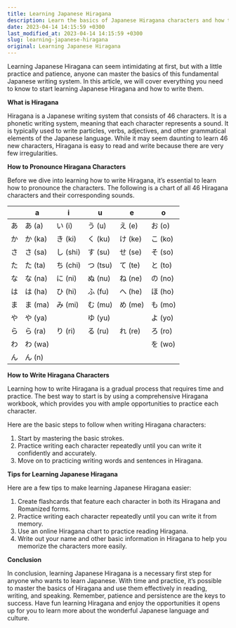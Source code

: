 ```yaml
---
title: Learning Japanese Hiragana
description: Learn the basics of Japanese Hiragana characters and how to write them.
date: 2023-04-14 14:15:59 +0300
last_modified_at: 2023-04-14 14:15:59 +0300
slug: learning-japanese-hiragana
original: Learning Japanese Hiragana
---
```

Learning Japanese Hiragana can seem intimidating at first, but with a little practice and patience, anyone can master the basics of this fundamental Japanese writing system. In this article, we will cover everything you need to know to start learning Japanese Hiragana and how to write them.

**What is Hiragana**

Hiragana is a Japanese writing system that consists of 46 characters. It is a phonetic writing system, meaning that each character represents a sound. It is typically used to write particles, verbs, adjectives, and other grammatical elements of the Japanese language. While it may seem daunting to learn 46 new characters, Hiragana is easy to read and write because there are very few irregularities.

**How to Pronounce Hiragana Characters**

Before we dive into learning how to write Hiragana, it’s essential to learn how to pronounce the characters. The following is a chart of all 46 Hiragana characters and their corresponding sounds.

|   | a   | i   | u   | e   | o   |
|---|---|---|---|---|---|
| あ | あ (a) | い (i) | う (u) | え (e) | お (o) |
| か | か (ka) | き (ki) | く (ku) | け (ke) | こ (ko) |
| さ | さ (sa) | し (shi) | す (su) | せ (se) | そ (so) |
| た | た (ta) | ち (chi) | つ (tsu) | て (te) | と (to) |
| な | な (na) | に (ni) | ぬ (nu) | ね (ne) | の (no) |
| は | は (ha) | ひ (hi) | ふ (fu) | へ (he) | ほ (ho) |
| ま | ま (ma) | み (mi) | む (mu) | め (me) | も (mo) |
| や | や (ya) |     | ゆ (yu) |     | よ (yo) |
| ら | ら (ra) | り (ri) | る (ru) | れ (re) | ろ (ro) |
| わ | わ (wa) |     |     |     | を (wo) |
| ん | ん (n)  |     |     |     |     |


**How to Write Hiragana Characters**

Learning how to write Hiragana is a gradual process that requires time and practice. The best way to start is by using a comprehensive Hiragana workbook, which provides you with ample opportunities to practice each character.

Here are the basic steps to follow when writing Hiragana characters:

1. Start by mastering the basic strokes.
2. Practice writing each character repeatedly until you can write it confidently and accurately.
3. Move on to practicing writing words and sentences in Hiragana.

**Tips for Learning Japanese Hiragana**

Here are a few tips to make learning Japanese Hiragana easier:

1. Create flashcards that feature each character in both its Hiragana and Romanized forms.
2. Practice writing each character repeatedly until you can write it from memory.
3. Use an online Hiragana chart to practice reading Hiragana.
4. Write out your name and other basic information in Hiragana to help you memorize the characters more easily.

**Conclusion**

In conclusion, learning Japanese Hiragana is a necessary first step for anyone who wants to learn Japanese. With time and practice, it’s possible to master the basics of Hiragana and use them effectively in reading, writing, and speaking. Remember, patience and persistence are the keys to success. Have fun learning Hiragana and enjoy the opportunities it opens up for you to learn more about the wonderful Japanese language and culture.